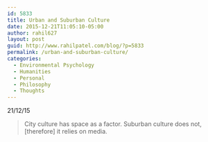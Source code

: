 ```yaml
---
id: 5833
title: Urban and Suburban Culture
date: 2015-12-21T11:05:10-05:00
author: rahil627
layout: post
guid: http://www.rahilpatel.com/blog/?p=5833
permalink: /urban-and-suburban-culture/
categories:
  - Environmental Psychology
  - Humanities
  - Personal
  - Philosophy
  - Thoughts
---
```

21/12/15
<blockquote>City culture has space as a factor. Suburban culture does not, [therefore] it relies on media.</blockquote>
